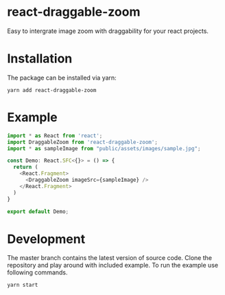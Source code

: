# react-draggable-zoom

Easy to intergrate image zoom with draggability for your react projects.

# Installation
The package can be installed via yarn:

`yarn add react-draggable-zoom`

# Example

```javascript
import * as React from 'react';
import DraggableZoom from 'react-draggable-zoom';
import * as sampleImage from "public/assets/images/sample.jpg";

const Demo: React.SFC<{}> = () => {
  return (
    <React.Fragment>
      <DraggableZoom imageSrc={sampleImage} />
    </React.Fragment>
  ) 
}

export default Demo;
```
# Development
The master branch contains the latest version of source code. Clone the repository and play around with included example. To run the example use following commands.

`yarn start`
